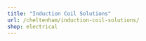 ```yaml
---
title: "Induction Coil Solutions"
url: /cheltenham/induction-coil-solutions/
shop: electrical
---
```

